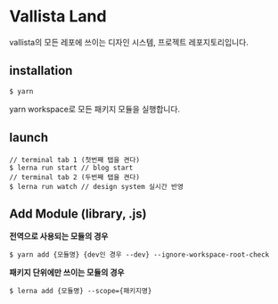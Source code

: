# Vallista Land

vallista의 모든 레포에 쓰이는 디자인 시스템, 프로젝트 레포지토리입니다.

## installation

```shell
$ yarn
```

yarn workspace로 모든 패키지 모듈을 실행합니다.

## launch

```shell
// terminal tab 1 (첫번째 탭을 켠다)
$ lerna run start // blog start
// terminal tab 2 (두번째 탭을 켠다)
$ lerna run watch // design system 실시간 반영
```

## Add Module (library, .js)

**전역으로 사용되는 모듈의 경우**

```shell
$ yarn add {모듈명} {dev인 경우 --dev} --ignore-workspace-root-check
```

**패키지 단위에만 쓰이는 모듈의 경우**

```shell
$ lerna add {모듈명} --scope={패키지명}
```
